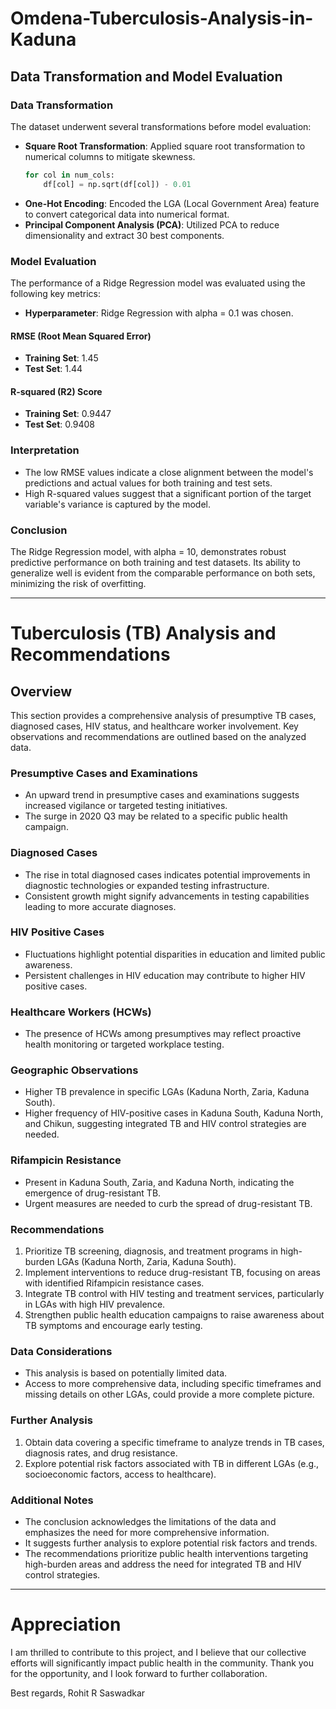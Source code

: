# Omdena-Tuberculosis-Analysis-in-Kaduna

## Data Transformation and Model Evaluation

### Data Transformation

The dataset underwent several transformations before model evaluation:

- **Square Root Transformation**: Applied square root transformation to numerical columns to mitigate skewness. 
  ```python
  for col in num_cols:
      df[col] = np.sqrt(df[col]) - 0.01
  ```
- **One-Hot Encoding**: Encoded the LGA (Local Government Area) feature to convert categorical data into numerical format.
- **Principal Component Analysis (PCA)**: Utilized PCA to reduce dimensionality and extract 30 best components.
  
### Model Evaluation

The performance of a Ridge Regression model was evaluated using the following key metrics:

- **Hyperparameter**: Ridge Regression with alpha = 0.1 was chosen.
  
#### RMSE (Root Mean Squared Error)
- **Training Set**: 1.45
- **Test Set**: 1.44

#### R-squared (R2) Score
- **Training Set**: 0.9447
- **Test Set**: 0.9408

### Interpretation

- The low RMSE values indicate a close alignment between the model's predictions and actual values for both training and test sets.
- High R-squared values suggest that a significant portion of the target variable's variance is captured by the model.

### Conclusion

The Ridge Regression model, with alpha = 10, demonstrates robust predictive performance on both training and test datasets. Its ability to generalize well is evident from the comparable performance on both sets, minimizing the risk of overfitting.

---


# Tuberculosis (TB) Analysis and Recommendations

## Overview

This section provides a comprehensive analysis of presumptive TB cases, diagnosed cases, HIV status, and healthcare worker involvement. Key observations and recommendations are outlined based on the analyzed data.

### Presumptive Cases and Examinations

- An upward trend in presumptive cases and examinations suggests increased vigilance or targeted testing initiatives.
- The surge in 2020 Q3 may be related to a specific public health campaign.

### Diagnosed Cases

- The rise in total diagnosed cases indicates potential improvements in diagnostic technologies or expanded testing infrastructure.
- Consistent growth might signify advancements in testing capabilities leading to more accurate diagnoses.

### HIV Positive Cases

- Fluctuations highlight potential disparities in education and limited public awareness.
- Persistent challenges in HIV education may contribute to higher HIV positive cases.

### Healthcare Workers (HCWs)

- The presence of HCWs among presumptives may reflect proactive health monitoring or targeted workplace testing.

### Geographic Observations

- Higher TB prevalence in specific LGAs (Kaduna North, Zaria, Kaduna South).
- Higher frequency of HIV-positive cases in Kaduna South, Kaduna North, and Chikun, suggesting integrated TB and HIV control strategies are needed.

### Rifampicin Resistance

- Present in Kaduna South, Zaria, and Kaduna North, indicating the emergence of drug-resistant TB.
- Urgent measures are needed to curb the spread of drug-resistant TB.

### Recommendations

1. Prioritize TB screening, diagnosis, and treatment programs in high-burden LGAs (Kaduna North, Zaria, Kaduna South).
2. Implement interventions to reduce drug-resistant TB, focusing on areas with identified Rifampicin resistance cases.
3. Integrate TB control with HIV testing and treatment services, particularly in LGAs with high HIV prevalence.
4. Strengthen public health education campaigns to raise awareness about TB symptoms and encourage early testing.

### Data Considerations

- This analysis is based on potentially limited data.
- Access to more comprehensive data, including specific timeframes and missing details on other LGAs, could provide a more complete picture.

### Further Analysis

1. Obtain data covering a specific timeframe to analyze trends in TB cases, diagnosis rates, and drug resistance.
2. Explore potential risk factors associated with TB in different LGAs (e.g., socioeconomic factors, access to healthcare).

### Additional Notes

- The conclusion acknowledges the limitations of the data and emphasizes the need for more comprehensive information.
- It suggests further analysis to explore potential risk factors and trends.
- The recommendations prioritize public health interventions targeting high-burden areas and address the need for integrated TB and HIV control strategies.

---

# Appreciation

I am thrilled to contribute to this project, and I believe that our collective efforts will significantly impact public health in the community. Thank you for the opportunity, and I look forward to further collaboration.

Best regards,
Rohit R Saswadkar
